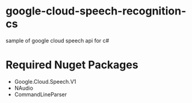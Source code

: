 # google-cloud-speech-recognition-cs
sample of google cloud speech api for c#

# Required Nuget Packages
* Google.Cloud.Speech.V1
* NAudio
* CommandLineParser

